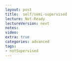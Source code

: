 ```yaml
---
layout: post
title:  self/semi-supervised
lecture: Not-Ready 
lectureVersion: next
notes: 
video:  
extra: true
categories: advanced 
tags:
- notSupervised
---
```

